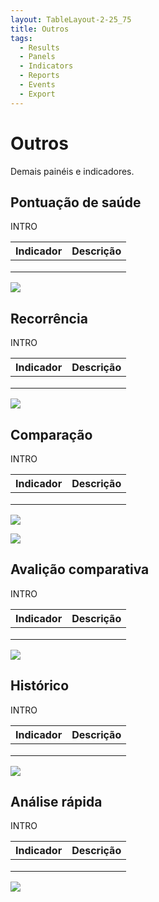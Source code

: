 ```yaml
---
layout: TableLayout-2-25_75
title: Outros
tags:
  - Results
  - Panels
  - Indicators
  - Reports
  - Events
  - Export
---
```


# Outros

Demais painéis e indicadores.

## Pontuação de saúde

INTRO

| Indicador | Descrição |
| :-------- | :-------- |
|           |           |
|           |           |
|           |           |

![](https://cdn.phishx.io/phishx-docs/images/phishx_results_dashboards_healthscore_01.webp)

## Recorrência

INTRO

| Indicador | Descrição |
| :-------- | :-------- |
|           |           |
|           |           |
|           |           |

![](https://cdn.phishx.io/phishx-docs/images/phishx_results_dashboards_recurrence_01.webp)

## Comparação

INTRO

| Indicador | Descrição |
| :-------- | :-------- |
|           |           |
|           |           |
|           |           |

![](https://cdn.phishx.io/phishx-docs/images/phishx_results_dashboards_comparison_01.webp)

![](https://cdn.phishx.io/phishx-docs/images/phishx_results_dashboards_comparison_02.webp)

## Avalição comparativa

INTRO

| Indicador | Descrição |
| :-------- | :-------- |
|           |           |
|           |           |
|           |           |

![](https://cdn.phishx.io/phishx-docs/images/phishx_results_dashboards_benchmarking_01.webp)

## Histórico

INTRO

| Indicador | Descrição |
| :-------- | :-------- |
|           |           |
|           |           |
|           |           |

![](https://cdn.phishx.io/phishx-docs/images/phishx_results_dashboards_history_01.webp)

## Análise rápida

INTRO

| Indicador | Descrição |
| :-------- | :-------- |
|           |           |
|           |           |
|           |           |

![](https://cdn.phishx.io/phishx-docs/images/phishx_results_dashboards_quick_01.webp)
